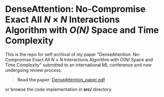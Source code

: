 # DenseAttention: No-Compromise Exact All *N* × *N* Interactions Algorithm with *O(N)* Space and Time Complexity

This is the repo for self-archival of my paper 
"DenseAttention: No-Compromise Exact All *N* × *N* 
Interactions Algorithm with *O(N)* Space and Time 
Complexity" submitted to an international ML conference 
and now undergoing review process.



> **Read the paper**: [DenseAttention_paper.pdf](DenseAttention_paper.pdf)

or browse the code implementation in **src/** directory.










